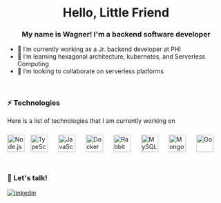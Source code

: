 # <div align="center"> Hello, Little Friend </div>

### <div align="center"> My name is Wagner! I'm a backend software developer </div>  

- 🔭 I’m currently working as a Jr. backend developer at PHI
- 🌱 I’m learning hexagonal architecture, kubernetes, and Serverless Computing
- 👯 I’m looking to collaborate on serverless platforms

</br>

### ⚡ Technologies

Here is a list of technologies that I am currently working on

<div align="left">  
<img style="margin: 10px, padding: 10" src="https://devicons.github.io/devicon/devicon.git/icons/nodejs/nodejs-original-wordmark.svg" alt="Node.js" height="40" />
<img style="margin: 10px" src="https://devicons.github.io/devicon/devicon.git/icons/typescript/typescript-original.svg" alt="TypeScript" height="40" />  
<img style="margin: 10px" src="https://devicons.github.io/devicon/devicon.git/icons/javascript/javascript-original.svg" alt="JavaScript" height="40" />  
<img style="margin: 10px" src="https://devicons.github.io/devicon/devicon.git/icons/docker/docker-original-wordmark.svg" alt="Docker" height="40" />  
<img style="margin: 10px" src="https://www.vectorlogo.zone/logos/rabbitmq/rabbitmq-icon.svg" alt="RabbitMQ" height="40" />  
<img style="margin: 10px" src="https://devicons.github.io/devicon/devicon.git/icons/mysql/mysql-original-wordmark.svg" alt="MySQL" height="40" />  
<img style="margin: 10px" src="https://devicons.github.io/devicon/devicon.git/icons/mongodb/mongodb-original-wordmark.svg" alt="MongoDB" height="40" />
<img style="margin: 10px" src="https://devicons.github.io/devicon/devicon.git/icons/go/go-original.svg" alt="Go" height="40" />  
</div>  

</br>

### 💬 Let's talk!

<div align="left">
<a href="https://www.linkedin.com/in/marqueswsm/" target="_blank">
  <img src=https://img.shields.io/badge/linkedin-%231E77B5.svg?&style=for-the-badge&logo=linkedin&logoColor=white alt=linkedin style="margin-bottom: 5px;" />
</a>
</div>  
